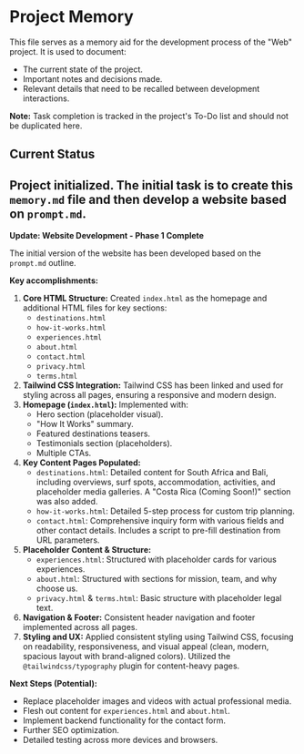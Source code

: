 # Project Memory

This file serves as a memory aid for the development process of the "Web" project. It is used to document:

- The current state of the project.
- Important notes and decisions made.
- Relevant details that need to be recalled between development interactions.

**Note:** Task completion is tracked in the project's To-Do list and should not be duplicated here.

## Current Status

Project initialized. The initial task is to create this `memory.md` file and then develop a website based on `prompt.md`.
---
**Update: Website Development - Phase 1 Complete**

The initial version of the website has been developed based on the `prompt.md` outline.

**Key accomplishments:**

1.  **Core HTML Structure:** Created `index.html` as the homepage and additional HTML files for key sections:
    *   `destinations.html`
    *   `how-it-works.html`
    *   `experiences.html`
    *   `about.html`
    *   `contact.html`
    *   `privacy.html`
    *   `terms.html`
2.  **Tailwind CSS Integration:** Tailwind CSS has been linked and used for styling across all pages, ensuring a responsive and modern design.
3.  **Homepage (`index.html`):** Implemented with:
    *   Hero section (placeholder visual).
    *   "How It Works" summary.
    *   Featured destinations teasers.
    *   Testimonials section (placeholders).
    *   Multiple CTAs.
4.  **Key Content Pages Populated:**
    *   `destinations.html`: Detailed content for South Africa and Bali, including overviews, surf spots, accommodation, activities, and placeholder media galleries. A "Costa Rica (Coming Soon!)" section was also added.
    *   `how-it-works.html`: Detailed 5-step process for custom trip planning.
    *   `contact.html`: Comprehensive inquiry form with various fields and other contact details. Includes a script to pre-fill destination from URL parameters.
5.  **Placeholder Content & Structure:**
    *   `experiences.html`: Structured with placeholder cards for various experiences.
    *   `about.html`: Structured with sections for mission, team, and why choose us.
    *   `privacy.html` & `terms.html`: Basic structure with placeholder legal text.
6.  **Navigation & Footer:** Consistent header navigation and footer implemented across all pages.
7.  **Styling and UX:** Applied consistent styling using Tailwind CSS, focusing on readability, responsiveness, and visual appeal (clean, modern, spacious layout with brand-aligned colors). Utilized the `@tailwindcss/typography` plugin for content-heavy pages.

**Next Steps (Potential):**

*   Replace placeholder images and videos with actual professional media.
*   Flesh out content for `experiences.html` and `about.html`.
*   Implement backend functionality for the contact form.
*   Further SEO optimization.
*   Detailed testing across more devices and browsers.
